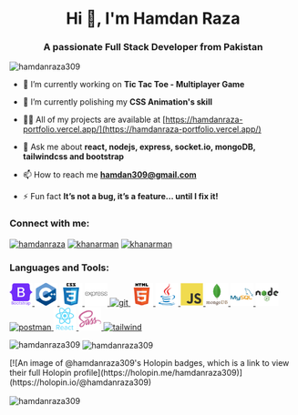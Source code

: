 <h1 align="center">Hi 👋, I'm Hamdan Raza</h1>
<h3 align="center">A passionate Full Stack Developer from Pakistan</h3>

<p align="left"> <img src="https://komarev.com/ghpvc/?username=hamdanraza309&label=Profile%20views&color=0e75b6&style=flat" alt="hamdanraza309" /> </p>

- 🔭 I’m currently working on **Tic Tac Toe - Multiplayer Game**

- 🌱 I’m currently polishing my **CSS Animation's skill**

- 👨‍💻 All of my projects are available at [https://hamdanraza-portfolio.vercel.app/](https://hamdanraza-portfolio.vercel.app/)

- 💬 Ask me about **react, nodejs, express, socket.io, mongoDB, tailwindcss and bootstrap**

- 📫 How to reach me **hamdan309@gmail.com**

- ⚡ Fun fact **It’s not a bug, it’s a feature… until I fix it!**

<h3 align="left">Connect with me:</h3>
<p align="left">
<a href="https://linkedin.com/in/hamdanraza" target="blank"><img align="center" src="https://raw.githubusercontent.com/rahuldkjain/github-profile-readme-generator/master/src/images/icons/Social/linked-in-alt.svg" alt="hamdanraza" height="30" width="40" /></a>
<a href="https://fb.com/khanarman" target="blank"><img align="center" src="https://raw.githubusercontent.com/rahuldkjain/github-profile-readme-generator/master/src/images/icons/Social/facebook.svg" alt="khanarman" height="30" width="40" /></a>
<a href="https://instagram.com/khanarman" target="blank"><img align="center" src="https://raw.githubusercontent.com/rahuldkjain/github-profile-readme-generator/master/src/images/icons/Social/instagram.svg" alt="khanarman" height="30" width="40" /></a>
</p>

<h3 align="left">Languages and Tools:</h3>
<p align="left"> <a href="https://getbootstrap.com" target="_blank" rel="noreferrer"> <img src="https://raw.githubusercontent.com/devicons/devicon/master/icons/bootstrap/bootstrap-plain-wordmark.svg" alt="bootstrap" width="40" height="40"/> </a> <a href="https://www.w3schools.com/cpp/" target="_blank" rel="noreferrer"> <img src="https://raw.githubusercontent.com/devicons/devicon/master/icons/cplusplus/cplusplus-original.svg" alt="cplusplus" width="40" height="40"/> </a> <a href="https://www.w3schools.com/css/" target="_blank" rel="noreferrer"> <img src="https://raw.githubusercontent.com/devicons/devicon/master/icons/css3/css3-original-wordmark.svg" alt="css3" width="40" height="40"/> </a> <a href="https://expressjs.com" target="_blank" rel="noreferrer"> <img src="https://raw.githubusercontent.com/devicons/devicon/master/icons/express/express-original-wordmark.svg" alt="express" width="40" height="40"/> </a> <a href="https://git-scm.com/" target="_blank" rel="noreferrer"> <img src="https://www.vectorlogo.zone/logos/git-scm/git-scm-icon.svg" alt="git" width="40" height="40"/> </a> <a href="https://www.w3.org/html/" target="_blank" rel="noreferrer"> <img src="https://raw.githubusercontent.com/devicons/devicon/master/icons/html5/html5-original-wordmark.svg" alt="html5" width="40" height="40"/> </a> <a href="https://www.java.com" target="_blank" rel="noreferrer"> <img src="https://raw.githubusercontent.com/devicons/devicon/master/icons/java/java-original.svg" alt="java" width="40" height="40"/> </a> <a href="https://developer.mozilla.org/en-US/docs/Web/JavaScript" target="_blank" rel="noreferrer"> <img src="https://raw.githubusercontent.com/devicons/devicon/master/icons/javascript/javascript-original.svg" alt="javascript" width="40" height="40"/> </a> <a href="https://www.mongodb.com/" target="_blank" rel="noreferrer"> <img src="https://raw.githubusercontent.com/devicons/devicon/master/icons/mongodb/mongodb-original-wordmark.svg" alt="mongodb" width="40" height="40"/> </a> <a href="https://www.mysql.com/" target="_blank" rel="noreferrer"> <img src="https://raw.githubusercontent.com/devicons/devicon/master/icons/mysql/mysql-original-wordmark.svg" alt="mysql" width="40" height="40"/> </a> <a href="https://nodejs.org" target="_blank" rel="noreferrer"> <img src="https://raw.githubusercontent.com/devicons/devicon/master/icons/nodejs/nodejs-original-wordmark.svg" alt="nodejs" width="40" height="40"/> </a> <a href="https://postman.com" target="_blank" rel="noreferrer"> <img src="https://www.vectorlogo.zone/logos/getpostman/getpostman-icon.svg" alt="postman" width="40" height="40"/> </a> <a href="https://reactjs.org/" target="_blank" rel="noreferrer"> <img src="https://raw.githubusercontent.com/devicons/devicon/master/icons/react/react-original-wordmark.svg" alt="react" width="40" height="40"/> </a> <a href="https://sass-lang.com" target="_blank" rel="noreferrer"> <img src="https://raw.githubusercontent.com/devicons/devicon/master/icons/sass/sass-original.svg" alt="sass" width="40" height="40"/> </a> <a href="https://tailwindcss.com/" target="_blank" rel="noreferrer"> <img src="https://www.vectorlogo.zone/logos/tailwindcss/tailwindcss-icon.svg" alt="tailwind" width="40" height="40"/> </a> </p>

<p><img align="left" src="https://github-readme-stats.vercel.app/api/top-langs?username=hamdanraza309&show_icons=true&locale=en&layout=compact" alt="hamdanraza309" /></p>

<p>&nbsp;<img align="center" src="https://github-readme-stats.vercel.app/api?username=hamdanraza309&show_icons=true&locale=en" alt="hamdanraza309" /></p>
[![An image of @hamdanraza309's Holopin badges, which is a link to view their full Holopin profile](https://holopin.me/hamdanraza309)](https://holopin.io/@hamdanraza309)

<p><img align="center" src="https://github-readme-streak-stats.herokuapp.com/?user=hamdanraza309&" alt="hamdanraza309" /></p>

